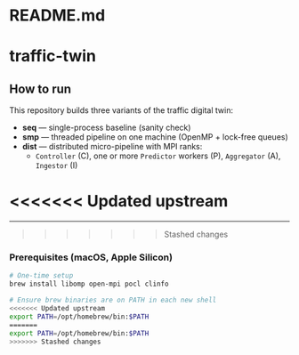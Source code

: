 # README.md

# traffic-twin

## How to run

This repository builds three variants of the traffic digital twin:

- **seq** — single-process baseline (sanity check)
- **smp** — threaded pipeline on one machine (OpenMP + lock-free queues)
- **dist** — distributed micro-pipeline with MPI ranks:
  - `Controller` (C), one or more `Predictor` workers (P), `Aggregator` (A), `Ingestor` (I)

<<<<<<< Updated upstream
=======
---

>>>>>>> Stashed changes
### Prerequisites (macOS, Apple Silicon)

```bash
# One-time setup
brew install libomp open-mpi pocl clinfo

# Ensure brew binaries are on PATH in each new shell
<<<<<<< Updated upstream
export PATH=/opt/homebrew/bin:$PATH
=======
export PATH=/opt/homebrew/bin:$PATH
>>>>>>> Stashed changes
